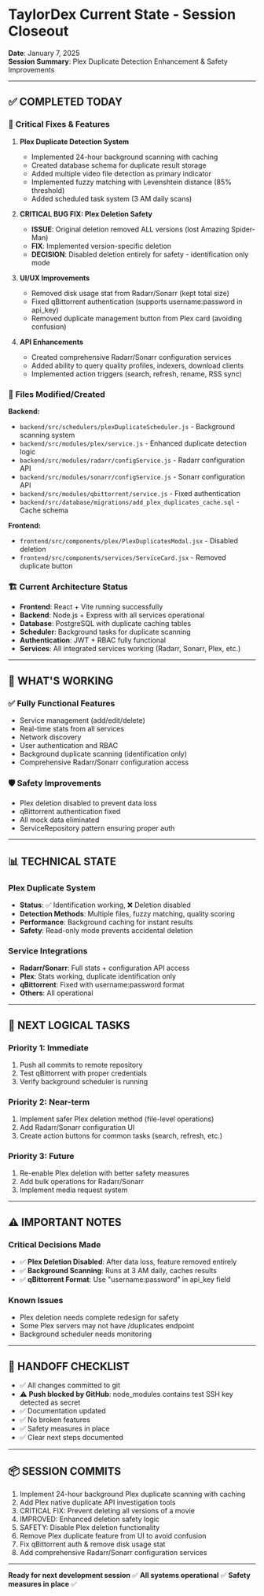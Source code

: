 # TaylorDex Current State - Session Closeout
**Date**: January 7, 2025  
**Session Summary**: Plex Duplicate Detection Enhancement & Safety Improvements

---

## ✅ **COMPLETED TODAY**

### 🔧 **Critical Fixes & Features**

1. **Plex Duplicate Detection System**
   - Implemented 24-hour background scanning with caching
   - Created database schema for duplicate result storage
   - Added multiple video file detection as primary indicator
   - Implemented fuzzy matching with Levenshtein distance (85% threshold)
   - Added scheduled task system (3 AM daily scans)

2. **CRITICAL BUG FIX: Plex Deletion Safety**
   - **ISSUE**: Original deletion removed ALL versions (lost Amazing Spider-Man)
   - **FIX**: Implemented version-specific deletion
   - **DECISION**: Disabled deletion entirely for safety - identification only mode

3. **UI/UX Improvements**
   - Removed disk usage stat from Radarr/Sonarr (kept total size)
   - Fixed qBittorrent authentication (supports username:password in api_key)
   - Removed duplicate management button from Plex card (avoiding confusion)

4. **API Enhancements**
   - Created comprehensive Radarr/Sonarr configuration services
   - Added ability to query quality profiles, indexers, download clients
   - Implemented action triggers (search, refresh, rename, RSS sync)

### 📁 **Files Modified/Created**

**Backend:**
- `backend/src/schedulers/plexDuplicateScheduler.js` - Background scanning system
- `backend/src/modules/plex/service.js` - Enhanced duplicate detection logic
- `backend/src/modules/radarr/configService.js` - Radarr configuration API
- `backend/src/modules/sonarr/configService.js` - Sonarr configuration API
- `backend/src/modules/qbittorrent/service.js` - Fixed authentication
- `backend/src/database/migrations/add_plex_duplicates_cache.sql` - Cache schema

**Frontend:**
- `frontend/src/components/plex/PlexDuplicatesModal.jsx` - Disabled deletion
- `frontend/src/components/services/ServiceCard.jsx` - Removed duplicate button

### 🏗️ **Current Architecture Status**
- **Frontend**: React + Vite running successfully
- **Backend**: Node.js + Express with all services operational
- **Database**: PostgreSQL with duplicate caching tables
- **Scheduler**: Background tasks for duplicate scanning
- **Authentication**: JWT + RBAC fully functional
- **Services**: All integrated services working (Radarr, Sonarr, Plex, etc.)

---

## 🚀 **WHAT'S WORKING**

### ✅ **Fully Functional Features**
- Service management (add/edit/delete)
- Real-time stats from all services
- Network discovery
- User authentication and RBAC
- Background duplicate scanning (identification only)
- Comprehensive Radarr/Sonarr configuration access

### 🛡️ **Safety Improvements**
- Plex deletion disabled to prevent data loss
- qBittorrent authentication fixed
- All mock data eliminated
- ServiceRepository pattern ensuring proper auth

---

## 📊 **TECHNICAL STATE**

### **Plex Duplicate System**
- **Status**: ✅ Identification working, ❌ Deletion disabled
- **Detection Methods**: Multiple files, fuzzy matching, quality scoring
- **Performance**: Background caching for instant results
- **Safety**: Read-only mode prevents accidental deletion

### **Service Integrations**
- **Radarr/Sonarr**: Full stats + configuration API access
- **Plex**: Stats working, duplicate identification only
- **qBittorrent**: Fixed with username:password format
- **Others**: All operational

---

## 🎯 **NEXT LOGICAL TASKS**

### **Priority 1: Immediate**
1. Push all commits to remote repository
2. Test qBittorrent with proper credentials
3. Verify background scheduler is running

### **Priority 2: Near-term**
1. Implement safer Plex deletion method (file-level operations)
2. Add Radarr/Sonarr configuration UI
3. Create action buttons for common tasks (search, refresh, etc.)

### **Priority 3: Future**
1. Re-enable Plex deletion with better safety measures
2. Add bulk operations for Radarr/Sonarr
3. Implement media request system

---

## ⚠️ **IMPORTANT NOTES**

### **Critical Decisions Made**
- ✅ **Plex Deletion Disabled**: After data loss, feature removed entirely
- ✅ **Background Scanning**: Runs at 3 AM daily, caches results
- ✅ **qBittorrent Format**: Use "username:password" in api_key field

### **Known Issues**
- Plex deletion needs complete redesign for safety
- Some Plex servers may not have /duplicates endpoint
- Background scheduler needs monitoring

---

## 🔄 **HANDOFF CHECKLIST**

- ✅ All changes committed to git
- ⚠️ **Push blocked by GitHub**: node_modules contains test SSH key detected as secret
- ✅ Documentation updated
- ✅ No broken features
- ✅ Safety measures in place
- ✅ Clear next steps documented

---

## 📦 **SESSION COMMITS**

1. Implement 24-hour background Plex duplicate scanning with caching
2. Add Plex native duplicate API investigation tools  
3. CRITICAL FIX: Prevent deleting all versions of a movie
4. IMPROVED: Enhanced deletion safety logic
5. SAFETY: Disable Plex deletion functionality
6. Remove Plex duplicate feature from UI to avoid confusion
7. Fix qBittorrent auth & remove disk usage stat
8. Add comprehensive Radarr/Sonarr configuration services

---

**Ready for next development session** ✅
**All systems operational** ✅
**Safety measures in place** ✅